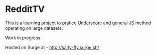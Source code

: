 # RedditTV

This is a learning project to pratice Underscore and general JS method operating on large datasets. 

Work in progress.

Hosted on Surge at - http://salty-fly.surge.sh/
